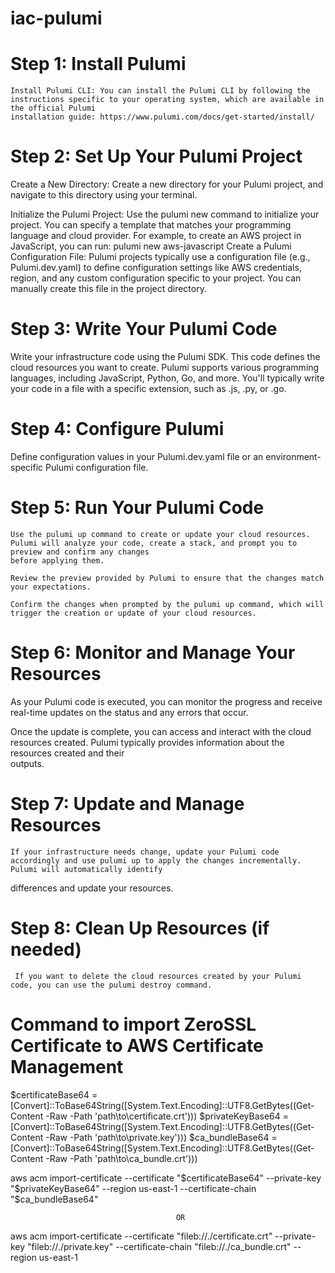 # iac-pulumi
# Step 1: Install Pulumi

    Install Pulumi CLI: You can install the Pulumi CLI by following the instructions specific to your operating system, which are available in the official Pulumi     
    installation guide: https://www.pulumi.com/docs/get-started/install/
# Step 2: Set Up Your Pulumi Project

  Create a New Directory: Create a new directory for your Pulumi project, and navigate to this directory using your terminal.

  Initialize the Pulumi Project: Use the pulumi new command to initialize your project. You can specify a template that matches your programming language and cloud 
  provider. For example, to create an AWS project in JavaScript, you can run:
                      pulumi new aws-javascript
  Create a Pulumi Configuration File: Pulumi projects typically use a configuration file (e.g., Pulumi.dev.yaml) to define configuration settings like AWS credentials, 
  region, and any custom configuration specific to your project. You can manually create this file in the project directory.

# Step 3: Write Your Pulumi Code

Write your infrastructure code using the Pulumi SDK. This code defines the cloud resources you want to create. Pulumi supports various programming languages, including JavaScript, Python, Go, and more. You'll typically write your code in a file with a specific extension, such as .js, .py, or .go.
# Step 4: Configure Pulumi

Define configuration values in your Pulumi.dev.yaml file or an environment-specific Pulumi configuration file.
# Step 5: Run Your Pulumi Code

    Use the pulumi up command to create or update your cloud resources. Pulumi will analyze your code, create a stack, and prompt you to preview and confirm any changes     
    before applying them.
    
    Review the preview provided by Pulumi to ensure that the changes match your expectations.
    
    Confirm the changes when prompted by the pulumi up command, which will trigger the creation or update of your cloud resources.

# Step 6: Monitor and Manage Your Resources

  As your Pulumi code is executed, you can monitor the progress and receive real-time updates on the status and any errors that occur.
  
  Once the update is complete, you can access and interact with the cloud resources created. Pulumi typically provides information about the resources created and their     
  outputs.

# Step 7: Update and Manage Resources

    If your infrastructure needs change, update your Pulumi code accordingly and use pulumi up to apply the changes incrementally. Pulumi will automatically identify   
   differences and update your resources.
# Step 8: Clean Up Resources (if needed)

     If you want to delete the cloud resources created by your Pulumi code, you can use the pulumi destroy command.

# Command to import ZeroSSL Certificate to AWS Certificate Management
 $certificateBase64 = [Convert]::ToBase64String([System.Text.Encoding]::UTF8.GetBytes((Get-Content -Raw -Path 'path\to\certificate.crt')))
 $privateKeyBase64 = [Convert]::ToBase64String([System.Text.Encoding]::UTF8.GetBytes((Get-Content -Raw -Path 'path\to\private.key')))
 $ca_bundleBase64 = [Convert]::ToBase64String([System.Text.Encoding]::UTF8.GetBytes((Get-Content -Raw -Path 'path\to\ca_bundle.crt')))


aws acm import-certificate --certificate "$certificateBase64" --private-key "$privateKeyBase64" --region us-east-1 --certificate-chain "$ca_bundleBase64"

                                         OR
aws acm import-certificate --certificate "fileb://./certificate.crt" --private-key "fileb://./private.key" --certificate-chain "fileb://./ca_bundle.crt"  --region us-east-1








